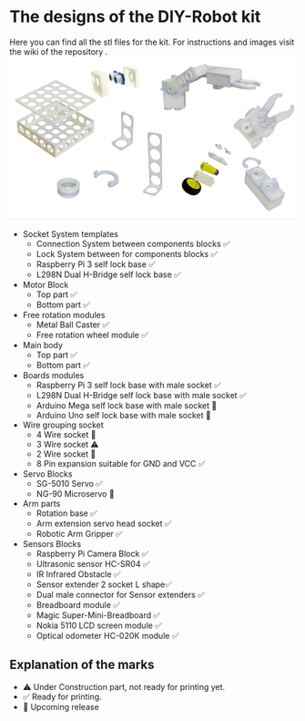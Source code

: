 # The designs of the DIY-Robot kit

Here you can find all the stl files for the kit. For instructions and images visit the wiki of the repository . 
![components](../assets/images/components.png)
* Socket System templates 
  * Connection System between components blocks :white_check_mark:
  * Lock System between for components blocks :white_check_mark:
  * Raspberry Pi 3 self lock base :white_check_mark:
  * L298N Dual H-Bridge self lock base :white_check_mark:
* Motor Block 
  * Top part :white_check_mark:
  * Bottom part :white_check_mark:
* Free rotation modules
  * Metal Ball Caster :white_check_mark:
  * Free rotation wheel module :white_check_mark:
* Main body 
  * Top part :white_check_mark:
  * Bottom part :white_check_mark:
* Boards modules
  * Raspberry Pi 3 self lock base with male socket :white_check_mark:
  * L298N Dual H-Bridge self lock base with male socket :white_check_mark:
  * Arduino Mega self lock base with male socket :construction:
  * Arduino Uno self lock base with male socket :construction:
* Wire grouping socket 
  * 4 Wire socket  :construction:
  * 3 Wire socket :warning:
  * 2 Wire socket  :construction:
  * 8 Pin expansion suitable for GND and VCC  :white_check_mark:
* Servo Blocks
  * SG-5010 Servo :white_check_mark:
  * NG-90 Microservo :construction:
* Arm parts
  * Rotation base :white_check_mark:
  * Arm extension servo head socket :white_check_mark:
  * Robotic Arm Gripper :white_check_mark:
* Sensors Blocks
  * Raspberry Pi Camera Block :white_check_mark:
  * Ultrasonic sensor HC-SR04 :white_check_mark:
  * IR Infrared Obstacle :white_check_mark:
  * Sensor extender 2 socket L shape:white_check_mark:
  * Dual male connector for Sensor extenders :white_check_mark:
  * Breadboard module :white_check_mark:
  * Magic Super-Mini-Breadboard :white_check_mark:
  * Nokia 5110 LCD screen module :white_check_mark:
  * Optical odometer HC-020K module :white_check_mark:


## Explanation of the marks
* :warning: Under Construction part, not ready for printing yet.
* :white_check_mark: Ready for printing.
* :construction: Upcoming release
